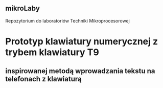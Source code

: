 ## mikroLaby
Repozytorium do laboratoriów Techniki Mikroprocesorowej

# Prototyp klawiatury numerycznej z trybem klawiatury T9
## inspirowanej metodą wprowadzania tekstu na telefonach z klawiaturą
